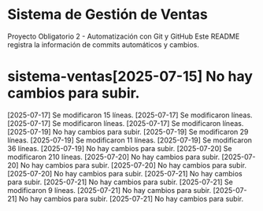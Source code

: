 # Sistema de Gestión de Ventas
Proyecto Obligatorio 2 - Automatización con Git y GitHub
Este README registra la información de commits automáticos y cambios.


# sistema-ventas[2025-07-15] No hay cambios para subir.
[2025-07-17] Se modificaron 15 líneas.
[2025-07-17] Se modificaron  líneas.
[2025-07-17] Se modificaron  líneas.
[2025-07-17] Se modificaron  líneas.
[2025-07-19] No hay cambios para subir.
[2025-07-19] Se modificaron 29 líneas.
[2025-07-19] Se modificaron 11 líneas.
[2025-07-19] Se modificaron 36 líneas.
[2025-07-19] No hay cambios para subir.
[2025-07-20] Se modificaron 210 líneas.
[2025-07-20] No hay cambios para subir.
[2025-07-20] No hay cambios para subir.
[2025-07-20] No hay cambios para subir.
[2025-07-20] No hay cambios para subir.
[2025-07-21] No hay cambios para subir.
[2025-07-21] No hay cambios para subir.
[2025-07-21] Se modificaron 9 líneas.
[2025-07-21] No hay cambios para subir.
[2025-07-21] No hay cambios para subir.
[2025-07-21] No hay cambios para subir.

